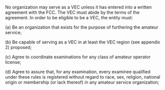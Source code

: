 No organization may serve as a VEC unless it has entered into a written agreement with the FCC. The VEC must abide by the terms of the agreement. In order to be eligible to be a VEC, the entity must:
                                    

(a) Be an organization that exists for the purpose of furthering the amateur service;

(b) Be capable of serving as a VEC in at least the VEC region (see appendix 2) proposed;

(c) Agree to coordinate examinations for any class of amateur operator license;

(d) Agree to assure that, for any examination, every examinee qualified under these rules is registered without regard to race, sex, religion, national origin or membership (or lack thereof) in any amateur service organization;

